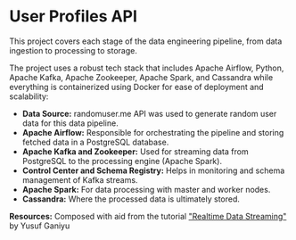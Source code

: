 # User Profiles API
This project covers each stage of the data engineering pipeline, from data ingestion to processing to storage. 

The project uses a robust tech stack that includes Apache Airflow, Python, Apache Kafka, Apache Zookeeper, Apache Spark, and Cassandra while everything is containerized using Docker for ease of deployment and scalability:

- **Data Source:** randomuser.me API was used to generate random user data for this data pipeline.
- **Apache Airflow:** Responsible for orchestrating the pipeline and storing fetched data in a PostgreSQL database.
- **Apache Kafka and Zookeeper:** Used for streaming data from PostgreSQL to the processing engine (Apache Spark).
- **Control Center and Schema Registry:** Helps in monitoring and schema management of Kafka streams.
- **Apache Spark:** For data processing with master and worker nodes.
- **Cassandra:** Where the processed data is ultimately stored.


**Resources:** Composed with aid from the tutorial ["Realtime Data Streaming"](https://www.youtube.com/watch?v=GqAcTrqKcrY) by Yusuf Ganiyu
